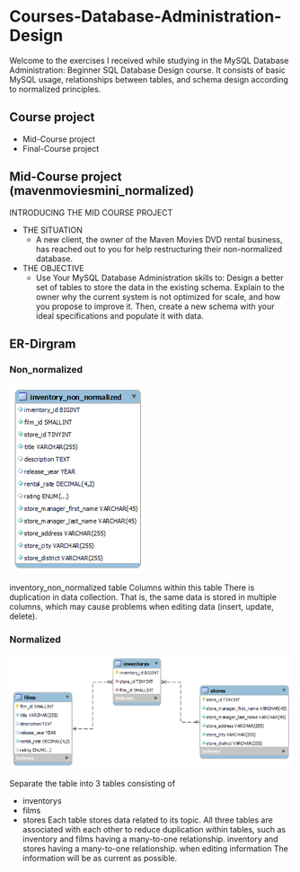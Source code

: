# Courses-Database-Administration-Design
Welcome to the exercises I received while studying in the MySQL Database Administration: Beginner SQL Database Design course.
It consists of basic MySQL usage, relationships between tables, and schema design according to normalized principles.

## Course project
- Mid-Course project
- Final-Course project


## Mid-Course project (mavenmoviesmini_normalized)
INTRODUCING THE MID COURSE PROJECT
  - THE SITUATION
      - A new client, the owner of the Maven Movies DVD rental business, has reached out to you for help restructuring their non-normalized database.
  - THE OBJECTIVE
      - Use Your MySQL Database Administration skills to:
        Design a better set of tables to store the data in the existing schema. Explain to the owner why the current system is not optimized for scale, and how you propose to improve it. Then, create a new schema with your ideal specifications and populate it                      with data.

## ER-Dirgram
### Non_normalized
  
  ![ER-Diargram-Non_normalized](https://github.com/Tako-C/Courses-Database-Administration-Design/blob/main/Photo/mavenmoviesmini-inventory_non_normalized.png?raw=true)
  
  inventory_non_normalized table Columns within this table There is duplication in data collection. That is, the same data is stored in multiple columns, which may cause problems when editing data (insert, update, delete).

  
### Normalized

  ![ER-Diargram-Normalized](https://github.com/Tako-C/Courses-Database-Administration-Design/blob/main/Photo/mavenmoviesmini_normalized.png?raw=true)

  Separate the table into 3 tables consisting of 
  - inventorys
  - films
  - stores
  Each table stores data related to its topic. All three tables are associated with each other to reduce duplication within tables, such as inventory and films having a many-to-one relationship. inventory and stores having a many-to-one relationship.
  when editing information The information will be as current as possible.

        
